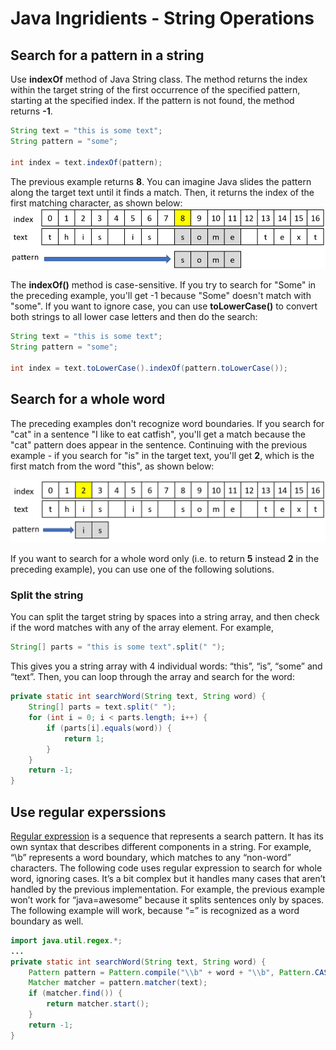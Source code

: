 # Java Ingridients - String Operations

## Search for a pattern in a string
Use **indexOf** method of Java String class. The method returns the index within the target string of the first occurrence of the specified pattern, starting at the specified index. If the pattern is not found, the method returns **-1**.

```java
String text = "this is some text";
String pattern = "some";

int index = text.indexOf(pattern);
```
The previous example returns **8**. You can imagine Java slides the pattern along the target text until it finds a match. Then, it returns the index of the first matching character, as shown below:
![indexof](../../imgs/diagrams/indexof.png)

The **indexOf()** method is case-sensitive. If you try to search for "Some" in the preceding example, you'll get -1 because "Some" doesn't match with "some". If you want to ignore case, you can use **toLowerCase()** to convert both strings to all lower case letters and then do the search:

```java
String text = "this is some text";
String pattern = "some";

int index = text.toLowerCase().indexOf(pattern.toLowerCase());
```
## Search for a whole word
The preceding examples don't recognize word boundaries. If you search for "cat" in a sentence "I like to eat catfish", you'll get a match because the "cat" pattern does appear in the sentence. Continuing with the previous example - if you search for "is" in the target text, you'll get **2**, which is the first match from the word "this", as shown below:

![indexof-2](../../imgs/diagrams/indexof-2.png)


If you want to search for a whole word only (i.e. to return **5** instead **2** in the preceding example), you can use one of the following solutions.

### Split the string
You can split the target string by spaces into a string array, and then check if the word matches with any of the array element. For example,

```java
String[] parts = "this is some text".split(" ");
```

This gives you a string array with 4 individual words: “this”, “is”, “some” and “text”. Then, you can loop through the array and search for the word:

```java
private static int searchWord(String text, String word) {
    String[] parts = text.split(" ");
	for (int i = 0; i < parts.length; i++) {
		if (parts[i].equals(word)) {
			return 1;
		}
	}
	return -1;
}
```
## Use regular experssions
[Regular expression](https://en.wikipedia.org/wiki/Regular_expression) is a sequence that represents a search pattern. It has its own syntax that describes different components in a string. For example, “\b” represents a word boundary, which matches to any “non-word” characters. The following code uses regular expression to search for whole word, ignoring cases. It’s a bit complex but it handles many cases that aren’t handled by the previous implementation. For example, the previous example won’t work for “java=awesome” because it splits sentences only by spaces. The following example will work, because “=” is recognized as a word boundary as well.

```java
import java.util.regex.*;
...
private static int searchWord(String text, String word) {
	Pattern pattern = Pattern.compile("\\b" + word + "\\b", Pattern.CASE_INSENSITIVE);
	Matcher matcher = pattern.matcher(text);
	if (matcher.find()) {
		return matcher.start();
	}
	return -1;
}
```